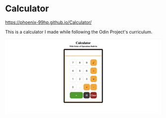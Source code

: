 # Calculator

https://phoenix-99hp.github.io/Calculator/

This is a calculator I made while following the Odin Project's curriculum. 

![](calculator.png)